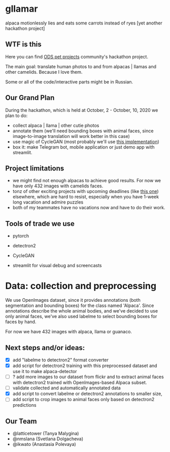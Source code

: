 # gllamar
alpaca motionlessly lies and eats some carrots instead of ryes [yet another hackathon project]

## WTF is this

Here you can find [ODS pet projects](https://ods.ai/projects/pet-projects) community's hackathon project.

The main goal: translate human photos to and from alpacas | llamas and other camelids. Because I love them.

Some or all of the code/interactive parts might be in Russian.

## Our Grand Plan

During the hackathon, which is held at October, 2 - October, 10, 2020 we plan to do:
- collect alpaca | llama | other cutie photos
- annotate them (we'll need bounding boxes with animal faces, since image-to-image translation will work better in this case)
- use magic of CycleGAN (most probably we'll use [this implementation](https://github.com/junyanz/CycleGAN))
- box it: make Telegram bot, mobile application or just demo app with streamlit.

## Project limitations

- we might find not enough alpacas to achieve good results. For now we have only 432 images with camelids faces.
- tonz of other exciting projects with upcoming deadlines (like [this one](https://www.kaggle.com/c/stanford-covid-vaccine)) elsewhere, which are hard to resist, especially when you have 1-week long vacation and admire puzzles
- both of my teammates have no vacations now and have to do their work.

## Tools of trade we use

- pytorch
- detectron2
- CycleGAN

- streamlit for visual debug and screencasts

# Data: collection and preprocessing

We use OpenImages dataset, since it provides annotations (both segmentation and bounding boxes) for the class named 'Alpaca'.
Since annotations describe the whole animal bodies, and we've decided to use only animal faces, we've also used labelme to select bounding boxes for faces by hand.

For now we have 432 images with alpaca, llama or guanaco.

## Next steps and/or ideas:

- [x] add "labelme to detectron2" format converter
- [x] add script for detectron2 training with this preprocessed dataset and use it to make alpaca-detector
- [ ] ? add more images to our dataset from flickr and to extract animal faces with detectron2 trained with OpenImages-based Alpaca subset.
- [ ] validate collected and automatically annotated data
- [x] add script to convert labelme or detectron2 annotations to smaller size,
- [ ] add script to crop images to animal faces only based on detectron2 predictions

## Our Team

- @latticetower (Tanya Malygina)
- @nmslana (Svetlana Dolgacheva)
- @ikwato (Anastasia Polevaya)
